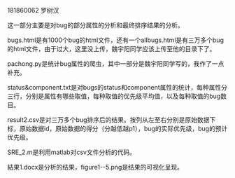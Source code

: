 181860062 罗树汉

这一部分主要是对bug的部分属性的分析和最终排序结果的分析。

bugs.html是有1000个bug的html文件，还有一个allbugs.html是有三万多个bug的html文件，由于过大，这里没上传，魏宇阳同学应该上传至他的目录下了。

pachong.py是统计bug属性的爬虫，其中一部分是魏宇阳同学写的，我作了一点补充。

status&component.txt是对bugs的status和component属性的统计，每种属性分三行，分别是属性有哪些取值，每种取值的优先级平均值，以及每种取值的bug数目。

result2.csv是对三万多个bug排序后的结果。按列从左至右分别是原始数据下标，原始数据id，原始数据的得分（分越低越p1），bug的实际优先级，bug的预计优先级。

SRE_2.m是利用matlab对csv文件分析的代码。

結果1.docx是分析的结果，figure1--5.png是结果的可视化呈现。